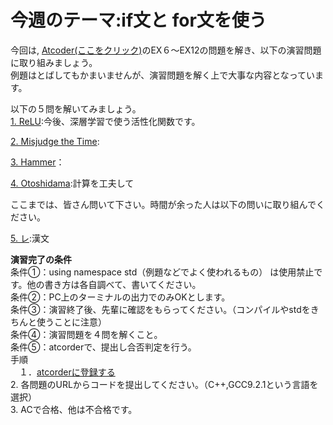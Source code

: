 
# 今週のテーマ:if文と for文を使う

今回は, [Atcoder(ここをクリック)](https://atcoder.jp/contests/APG4b/tasks/APG4b_cq)のEX６〜EX12の問題を解き、以下の演習問題に取り組みましょう。<br>例題はとばしてもかまいませんが、演習問題を解く上で大事な内容となっています。

以下の５問を解いてみましょう。<br>
[1. ReLU](https://atcoder.jp/contests/abc183/tasks/abc183_a):今後、深層学習で使う活性化関数です。

[2. Misjudge the Time](https://atcoder.jp/contests/abc278/tasks/abc278_b):

[3. Hammer](https://atcoder.jp/contests/abc270/tasks/abc270_b)：

[4. Otoshidama](https://atcoder.jp/contests/abs/tasks/abc085_c):計算を工夫して

ここまでは、皆さん問いて下さい。時間が余った人は以下の問いに取り組んでください。

[5. レ](https://atcoder.jp/contests/abc289/tasks/abc289_b):漢文



**演習完了の条件**
<br>条件①：using namespace std（例題などでよく使われるもの） は使用禁止です。他の書き方は各自調べて、書いてください。
<br>条件②：PC上のターミナルの出力でのみOKとします。
<br>条件③：演習終了後、先輩に確認をもらってください。（コンパイルやstdをきちんと使うことに注意）
<br>条件④：演習問題を４問を解くこと。
<br>条件⑤：atcorderで、提出し合否判定を行う。
　　<br>手順<br>
  　１．[atcorderに登録する](https://atcoder.jp/register?continue=https%3A%2F%2Fatcoder.jp%2Fhome)<br>
    2.  各問題のURLからコードを提出してください。（C++,GCC9.2.1という言語を選択）<br>
    3. ACで合格、他は不合格です。
